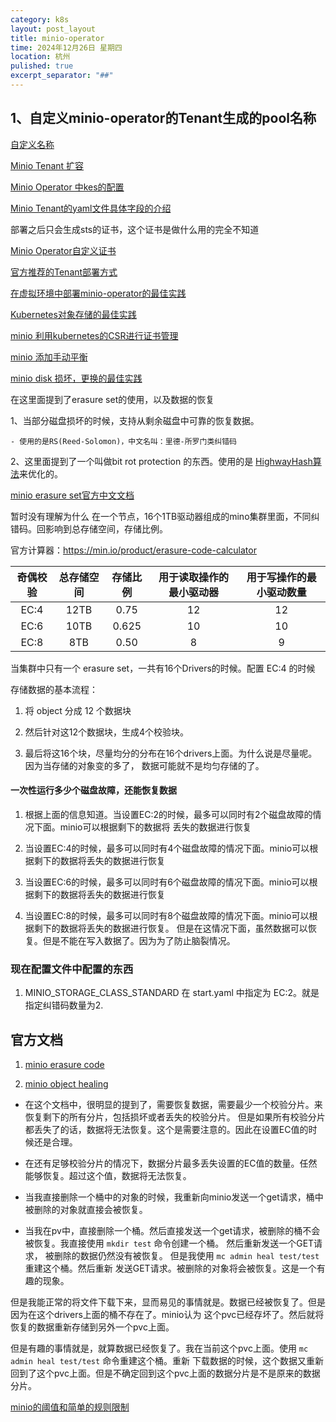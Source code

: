 ```yaml
---
category: k8s
layout: post_layout
title: minio-operator
time: 2024年12月26日 星期四
location: 杭州
pulished: true
excerpt_separator: "##"
---
```


## 1、自定义minio-operator的Tenant生成的pool名称

[自定义名称](https://github.com/minio/operator/blob/master/docs/custom-name-templates.md)

[Minio Tenant 扩容](https://github.com/minio/operator/blob/master/docs/expansion.md)

[Minio Operator 中kes的配置](https://github.com/minio/operator/blob/master/docs/kes.md)

[Minio Tenant的yaml文件具体字段的介绍](https://github.com/minio/operator/blob/master/docs/operator-fields.md)

部署之后只会生成sts的证书，这个证书是做什么用的完全不知道

[Minio Operator自定义证书](https://github.com/minio/operator/blob/master/docs/operator-tls.md)

[官方推荐的Tenant部署方式](https://github.com/minio/operator/blob/master/docs/tenant-creation.md)

[在虚拟环境中部署minio-operator的最佳实践](https://blog.min.io/best-practices-minio-virtualized/)

[Kubernetes对象存储的最佳实践](https://blog.min.io/best-practices-for-kubernetes-object-storage/)

[minio 利用kubernetes的CSR进行证书管理](https://blog.min.io/minio-operator-certificate-kubernetes-csr/)

[minio 添加手动平衡](https://blog.min.io/minio-adds-manual-rebalancing/)

[minio disk 损坏，更换的最佳实践](https://blog.min.io/troubleshooting-disk-failures/)

在这里面提到了erasure set的使用，以及数据的恢复

1、当部分磁盘损坏的时候，支持从剩余磁盘中可靠的恢复数据。

    - 使用的是RS(Reed-Solomon)，中文名叫：里德-所罗门类纠错码

2、这里面提到了一个叫做bit rot protection 的东西。使用的是 [HighwayHash算法](https://github.com/minio/highwayhash)来优化的。

[minio erasure set官方中文文档](https://www.minio.org.cn/docs/minio/linux/operations/concepts/erasure-coding.html)

暂时没有理解为什么 在一个节点，16个1TB驱动器组成的mino集群里面，不同纠错码。回影响到总存储空间，存储比例。

官方计算器：https://min.io/product/erasure-code-calculator

| 奇偶校验 | 总存储空间 | 存储比例  | 用于读取操作的最小驱动器 | 用于写操作的最小驱动数量 |
|:----:|:-----:|:-----:|:------------:|:------------:|
| EC:4 | 12TB  | 0.75  |      12      |      12      |
| EC:6 | 10TB  | 0.625 |      10      |      10      |
| EC:8 |  8TB  | 0.50  |      8       |      9       |


当集群中只有一个 erasure set，一共有16个Drivers的时候。配置 EC:4 的时候

存储数据的基本流程：

1. 将 object 分成 12 个数据块

2. 然后针对这12个数据块，生成4个校验块。

3. 最后将这16个块，尽量均分的分布在16个drivers上面。为什么说是尽量呢。因为当存储的对象变的多了，
数据可能就不是均匀存储的了。

#### 一次性运行多少个磁盘故障，还能恢复数据
1. 根据上面的信息知道。当设置EC:2的时候，最多可以同时有2个磁盘故障的情况下面。minio可以根据剩下的数据将
丢失的数据进行恢复

2. 当设置EC:4的时候，最多可以同时有4个磁盘故障的情况下面。minio可以根据剩下的数据将丢失的数据进行恢复

3. 当设置EC:6的时候，最多可以同时有6个磁盘故障的情况下面。minio可以根据剩下的数据将丢失的数据进行恢复

4. 当设置EC:8的时候，最多可以同时有8个磁盘故障的情况下面。minio可以根据剩下的数据将丢失的数据进行恢复。
但是在这情况下面，虽然数据可以恢复。但是不能在写入数据了。因为为了防止脑裂情况。


### 现在配置文件中配置的东西

1. MINIO_STORAGE_CLASS_STANDARD 在 start.yaml 中指定为 EC:2。就是指定纠错码数量为2.



## 官方文档

1. [minio erasure code](https://min.io/docs/minio/linux/operations/concepts/erasure-coding.html)

2. [minio object healing](https://min.io/docs/minio/linux/operations/concepts/healing.html)

- 在这个文档中，很明显的提到了，需要恢复数据，需要最少一个校验分片。来恢复剩下的所有分片，包括损坏或者丢失的校验分片。
但是如果所有校验分片都丢失了的话，数据将无法恢复。这个是需要注意的。因此在设置EC值的时候还是合理。

- 在还有足够校验分片的情况下，数据分片最多丢失设置的EC值的数量。任然能够恢复。超过这个值，数据将无法恢复。

- 当我直接删除一个桶中的对象的时候，我重新向minio发送一个get请求，桶中被删除的对象就直接会被恢复。

- 当我在pv中，直接删除一个桶。然后直接发送一个get请求，被删除的桶不会被恢复。我直接使用 `mkdir test` 命令创建一个桶。 
然后重新发送一个GET请求， 被删除的数据仍然没有被恢复。 但是我使用 `mc admin heal test/test` 重建这个桶。然后重新
发送GET请求。被删除的对象将会被恢复。这是一个有趣的现象。

但是我能正常的将文件下载下来，显而易见的事情就是。数据已经被恢复了。但是因为在这个drivers上面的桶不存在了。minio认为
这个pvc已经存坏了。然后就将恢复的数据重新存储到另外一个pvc上面。

但是有趣的事情就是，就算数据已经恢复了。我在当前这个pvc上面。使用 `mc admin heal test/test` 命令重建这个桶。重新
下载数据的时候，这个数据又重新回到了这个pvc上面。但是不确定回到这个pvc上面的数据分片是不是原来的数据分片。

[minio的阈值和简单的规则限制](https://min.io/docs/minio/linux/operations/concepts/thresholds.html)
